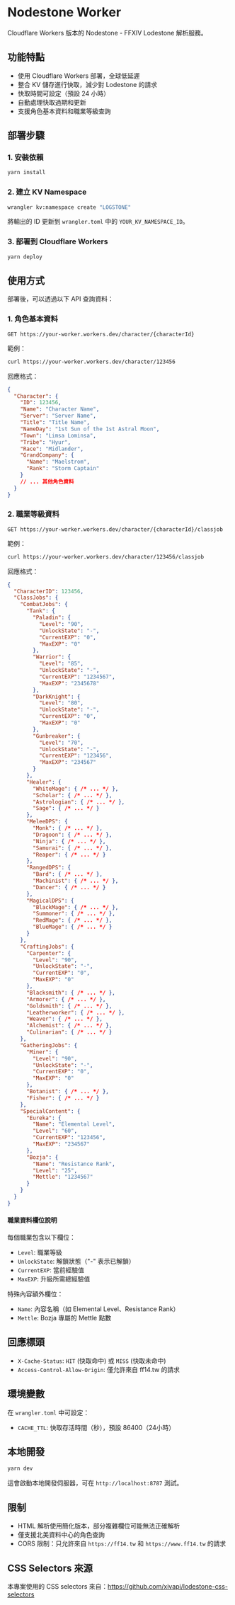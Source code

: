 # Nodestone Worker

Cloudflare Workers 版本的 Nodestone - FFXIV Lodestone 解析服務。

## 功能特點

- 使用 Cloudflare Workers 部署，全球低延遲
- 整合 KV 儲存進行快取，減少對 Lodestone 的請求
- 快取時間可設定（預設 24 小時）
- 自動處理快取過期和更新
- 支援角色基本資料和職業等級查詢

## 部署步驟

### 1. 安裝依賴

```bash
yarn install
```

### 2. 建立 KV Namespace

```bash
wrangler kv:namespace create "LOGSTONE"
```

將輸出的 ID 更新到 `wrangler.toml` 中的 `YOUR_KV_NAMESPACE_ID`。

### 3. 部署到 Cloudflare Workers

```bash
yarn deploy
```

## 使用方式

部署後，可以透過以下 API 查詢資料：

### 1. 角色基本資料

```
GET https://your-worker.workers.dev/character/{characterId}
```

範例：
```bash
curl https://your-worker.workers.dev/character/123456
```

回應格式：
```json
{
  "Character": {
    "ID": 123456,
    "Name": "Character Name",
    "Server": "Server Name",
    "Title": "Title Name",
    "NameDay": "1st Sun of the 1st Astral Moon",
    "Town": "Limsa Lominsa",
    "Tribe": "Hyur",
    "Race": "Midlander",
    "GrandCompany": {
      "Name": "Maelstrom",
      "Rank": "Storm Captain"
    }
    // ... 其他角色資料
  }
}
```

### 2. 職業等級資料

```
GET https://your-worker.workers.dev/character/{characterId}/classjob
```

範例：
```bash
curl https://your-worker.workers.dev/character/123456/classjob
```

回應格式：
```json
{
  "CharacterID": 123456,
  "ClassJobs": {
    "CombatJobs": {
      "Tank": {
        "Paladin": {
          "Level": "90",
          "UnlockState": "-",
          "CurrentEXP": "0",
          "MaxEXP": "0"
        },
        "Warrior": {
          "Level": "85",
          "UnlockState": "-",
          "CurrentEXP": "1234567",
          "MaxEXP": "2345678"
        },
        "DarkKnight": {
          "Level": "80",
          "UnlockState": "-",
          "CurrentEXP": "0",
          "MaxEXP": "0"
        },
        "Gunbreaker": {
          "Level": "70",
          "UnlockState": "-",
          "CurrentEXP": "123456",
          "MaxEXP": "234567"
        }
      },
      "Healer": {
        "WhiteMage": { /* ... */ },
        "Scholar": { /* ... */ },
        "Astrologian": { /* ... */ },
        "Sage": { /* ... */ }
      },
      "MeleeDPS": {
        "Monk": { /* ... */ },
        "Dragoon": { /* ... */ },
        "Ninja": { /* ... */ },
        "Samurai": { /* ... */ },
        "Reaper": { /* ... */ }
      },
      "RangedDPS": {
        "Bard": { /* ... */ },
        "Machinist": { /* ... */ },
        "Dancer": { /* ... */ }
      },
      "MagicalDPS": {
        "BlackMage": { /* ... */ },
        "Summoner": { /* ... */ },
        "RedMage": { /* ... */ },
        "BlueMage": { /* ... */ }
      }
    },
    "CraftingJobs": {
      "Carpenter": {
        "Level": "90",
        "UnlockState": "-",
        "CurrentEXP": "0",
        "MaxEXP": "0"
      },
      "Blacksmith": { /* ... */ },
      "Armorer": { /* ... */ },
      "Goldsmith": { /* ... */ },
      "Leatherworker": { /* ... */ },
      "Weaver": { /* ... */ },
      "Alchemist": { /* ... */ },
      "Culinarian": { /* ... */ }
    },
    "GatheringJobs": {
      "Miner": {
        "Level": "90",
        "UnlockState": "-",
        "CurrentEXP": "0",
        "MaxEXP": "0"
      },
      "Botanist": { /* ... */ },
      "Fisher": { /* ... */ }
    },
    "SpecialContent": {
      "Eureka": {
        "Name": "Elemental Level",
        "Level": "60",
        "CurrentEXP": "123456",
        "MaxEXP": "234567"
      },
      "Bozja": {
        "Name": "Resistance Rank",
        "Level": "25",
        "Mettle": "1234567"
      }
    }
  }
}
```

#### 職業資料欄位說明

每個職業包含以下欄位：
- `Level`: 職業等級
- `UnlockState`: 解鎖狀態（"-" 表示已解鎖）
- `CurrentEXP`: 當前經驗值
- `MaxEXP`: 升級所需總經驗值

特殊內容額外欄位：
- `Name`: 內容名稱（如 Elemental Level、Resistance Rank）
- `Mettle`: Bozja 專屬的 Mettle 點數

## 回應標頭

- `X-Cache-Status`: `HIT` (快取命中) 或 `MISS` (快取未命中)
- `Access-Control-Allow-Origin`: 僅允許來自 ff14.tw 的請求

## 環境變數

在 `wrangler.toml` 中可設定：

- `CACHE_TTL`: 快取存活時間（秒），預設 86400（24小時）

## 本地開發

```bash
yarn dev
```

這會啟動本地開發伺服器，可在 `http://localhost:8787` 測試。

## 限制

- HTML 解析使用簡化版本，部分複雜欄位可能無法正確解析
- 僅支援北美資料中心的角色查詢
- CORS 限制：只允許來自 `https://ff14.tw` 和 `https://www.ff14.tw` 的請求

## CSS Selectors 來源

本專案使用的 CSS selectors 來自：https://github.com/xivapi/lodestone-css-selectors